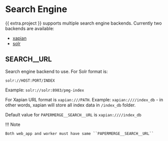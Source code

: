 # Search Engine

{{ extra.project }} supports multiple search engine backends. Currently two backends are available:

* <a href="https://xapian.org/" class="external-link" target="_blank">xapian</a>
* <a href="https://solr.apache.org/" class="external-link" target="_blank">solr</a>

## SEARCH__URL

Search engine backend to use. For Solr
format is:

```
solr://HOST:PORT/INDEX
```

Example: ``solr://solr:8983/pmg-index``

For Xapian URL format is `xapian:///PATH`. Example: `xapian:////index_db` - in other words, xapian will store all index
data in `/index_db` folder.

Default value for `PAPERMERGE__SEARCH__URL` is `xapian:////index_db`


!!! Note

    Both web_app and worker must have same ``PAPERMERGE__SEARCH__URL``
